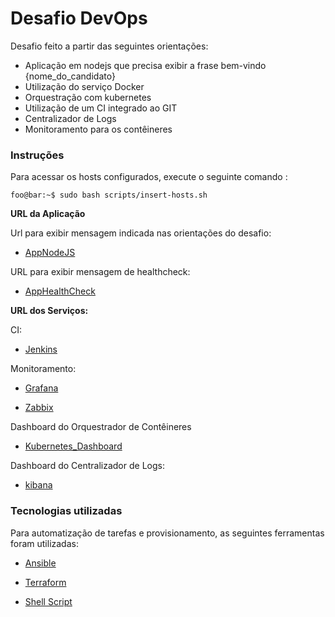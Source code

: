 # Desafio DevOps

Desafio feito a partir das seguintes orientações:

- Aplicação em nodejs que precisa exibir a frase bem-vindo {nome_do_candidato} 
- Utilização do serviço Docker
- Orquestração com kubernetes
- Utilização de um CI integrado ao GIT
- Centralizador de Logs
- Monitoramento para os contêineres


### Instruções
Para acessar os hosts configurados, execute o seguinte comando :

```console
foo@bar:~$ sudo bash scripts/insert-hosts.sh
```

<strong>URL da Aplicação</strong>

Url para exibir mensagem indicada nas orientações do desafio:

- [AppNodeJS](http://app.desafio)

URL para exibir mensagem de healthcheck:
  
- [AppHealthCheck](http://app.desafio/actuator/health)


<strong>URL dos Serviços:</strong>

CI:

- [Jenkins](http://jenkins.desafio)

Monitoramento:

- [Grafana](http://grafana.desafio)

- [Zabbix](http://zabbix.desafio)

Dashboard do Orquestrador de Contêineres

- [Kubernetes_Dashboard](http://dash.k8s.desafio)

Dashboard do Centralizador de Logs:

- [kibana](http://kibana.desafio)


### Tecnologias utilizadas

Para automatização de tarefas e provisionamento, as seguintes ferramentas foram utilizadas:

- [Ansible](https://github.com/analiviameister/desafio-devops/tree/master/ansible)
  
- [Terraform](https://github.com/analiviameister/desafio-devops/tree/master/terraform)
  
- [Shell Script](https://github.com/analiviameister/desafio-devops/tree/master/scripts)
